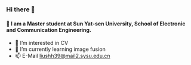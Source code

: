 ### Hi there 👋
#### 💬 I am a Master student at Sun Yat-sen University, School of Electronic and Communication Engineering.
- 👀 I’m interested in CV
- 🌱 I’m currently learning image fusion
- 📫 E-Mail liushh39@mail2.sysu.edu.cn
<!--
**liushh39/liushh39** is a ✨ _special_ ✨ repository because its `README.md` (this file) appears on your GitHub profile.

Here are some ideas to get you started:

- 🔭 I’m currently working on ...
- 🌱 I’m currently learning ...
- 👯 I’m looking to collaborate on ...
- 🤔 I’m looking for help with ...
- 💬 Ask me about ...
- 📫 How to reach me: ...
- 😄 Pronouns: ...
- ⚡ Fun fact: ...
-->

